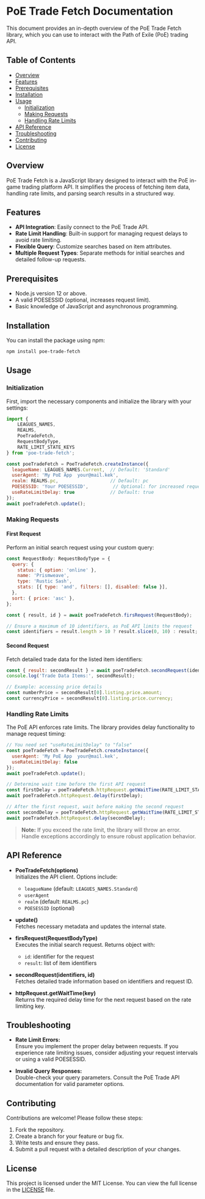 # PoE Trade Fetch Documentation

This document provides an in-depth overview of the PoE Trade Fetch library, which you can use to interact with the Path of Exile (PoE) trading API.

## Table of Contents

- [Overview](#overview)
- [Features](#features)
- [Prerequisites](#prerequisites)
- [Installation](#installation)
- [Usage](#usage)
  - [Initialization](#initialization)
  - [Making Requests](#making-requests)
  - [Handling Rate Limits](#handling-rate-limits)
- [API Reference](#api-reference)
- [Troubleshooting](#troubleshooting)
- [Contributing](#contributing)
- [License](#license)

## Overview

PoE Trade Fetch is a JavaScript library designed to interact with the PoE in-game trading platform API. It simplifies the process of fetching item data, handling rate limits, and parsing search results in a structured way.

## Features

- **API Integration**: Easily connect to the PoE Trade API.
- **Rate Limit Handling**: Built-in support for managing request delays to avoid rate limiting.
- **Flexible Query**: Customize searches based on item attributes.
- **Multiple Request Types**: Separate methods for initial searches and detailed follow-up requests.

## Prerequisites

- Node.js version 12 or above.
- A valid POESESSID (optional, increases request limit).
- Basic knowledge of JavaScript and asynchronous programming.

## Installation

You can install the package using npm:

```bash
npm install poe-trade-fetch
```

## Usage

### Initialization

First, import the necessary components and initialize the library with your settings:

```javascript
import { 
    LEAGUES_NAMES, 
    REALMS, 
    PoeTradeFetch, 
    RequestBodyType,
    RATE_LIMIT_STATE_KEYS
} from 'poe-trade-fetch';

const poeTradeFetch = PoeTradeFetch.createInstance({
  leagueName: LEAGUES_NAMES.Current,  // Default: 'Standard'
  userAgent: 'My PoE App  your@mail.kek',
  realm: REALMS.pc,                   // Default: pc
  POESESSID: 'Your POESESSID',         // Optional: for increased request rate
  useRateLimitDelay: true             // Default: true
});
await poeTradeFetch.update();
```

### Making Requests

#### First Request

Perform an initial search request using your custom query:

```javascript
const RequestBody: RequestBodyType = {
  query: {
    status: { option: 'online' },
    name: 'Prismweave',
    type: 'Rustic Sash',
    stats: [{ type: 'and', filters: [], disabled: false }],
  },
  sort: { price: 'asc' },
};

const { result, id } = await poeTradeFetch.firsRequest(RequestBody);

// Ensure a maximum of 10 identifiers, as PoE API limits the request
const identifiers = result.length > 10 ? result.slice(0, 10) : result;
```

#### Second Request

Fetch detailed trade data for the listed item identifiers:

```javascript
const { result: secondResult } = await poeTradeFetch.secondRequest(identifiers, id);
console.log('Trade Data Items:', secondResult);

// Example: accessing price details
const numberPrice = secondResult[0].listing.price.amount;
const currencyPrice = secondResult[0].listing.price.currency;
```

### Handling Rate Limits

The PoE API enforces rate limits. The library provides delay functionality to manage request timing:

```javascript
// You need set "useRateLimitDelay" to "false" 
const poeTradeFetch = PoeTradeFetch.createInstance({
  userAgent: 'My PoE App  your@mail.kek',
  useRateLimitDelay: false  
});
await poeTradeFetch.update();

// Determine wait time before the first API request
const firstDelay = poeTradeFetch.httpRequest.getWaitTime(RATE_LIMIT_STATE_KEYS.POE_API_FIRST_REQUEST);
await poeTradeFetch.httpRequest.delay(firstDelay);

// After the first request, wait before making the second request
const secondDelay = poeTradeFetch.httpRequest.getWaitTime(RATE_LIMIT_STATE_KEYS.POE_API_SECOND_REQUEST);
await poeTradeFetch.httpRequest.delay(secondDelay);
```

> **Note:** If you exceed the rate limit, the library will throw an error. Handle exceptions accordingly to ensure robust application behavior.

## API Reference

- **PoeTradeFetch(options)**  
  Initializes the API client. Options include:
  - `leagueName` (default: `LEAGUES_NAMES.Standard`)
  - `userAgent`  
  - `realm` (default: `REALMS.pc`)
  - `POESESSID` (optional)

- **update()**  
  Fetches necessary metadata and updates the internal state.

- **firsRequest(RequestBodyType)**  
  Executes the initial search request. Returns object with:
  - `id`: identifier for the request
  - `result`: list of item identifiers

- **secondRequest(identifiers, id)**  
  Fetches detailed trade information based on identifiers and request ID.

- **httpRequest.getWaitTime(key)**  
  Returns the required delay time for the next request based on the rate limiting key.

## Troubleshooting

- **Rate Limit Errors:**  
  Ensure you implement the proper delay between requests. If you experience rate limiting issues, consider adjusting your request intervals or using a valid POESESSID.

- **Invalid Query Responses:**  
  Double-check your query parameters. Consult the PoE Trade API documentation for valid parameter options.

## Contributing

Contributions are welcome! Please follow these steps:

1. Fork the repository.
2. Create a branch for your feature or bug fix.
3. Write tests and ensure they pass.
4. Submit a pull request with a detailed description of your changes.

## License

This project is licensed under the MIT License. You can view the full license in the [LICENSE](LICENSE) file.